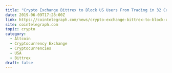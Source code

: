 ```yaml
---
title: "Crypto Exchange Bittrex to Block US Users From Trading in 32 Cryptos"
date: 2019-06-09T17:28:00Z
link: https://cointelegraph.com/news/crypto-exchange-bittrex-to-block-us-users-from-trading-in-32-cryptos?utm_medium=RSS&utm_source=hune
site: cointelegraph.com
topic: crypto
category:
  - Altcoin
  - Cryptocurrency Exchange
  - Cryptocurrencies
  - USA
  - Bittrex
draft: false
---
```

